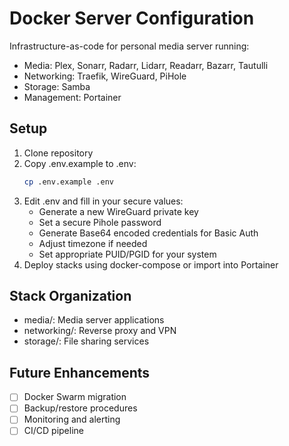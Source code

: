 # Docker Server Configuration

Infrastructure-as-code for personal media server running:
- Media: Plex, Sonarr, Radarr, Lidarr, Readarr, Bazarr, Tautulli
- Networking: Traefik, WireGuard, PiHole
- Storage: Samba
- Management: Portainer

## Setup

1. Clone repository
2. Copy .env.example to .env:
   ```bash
   cp .env.example .env
   ```
3. Edit .env and fill in your secure values:
   - Generate a new WireGuard private key
   - Set a secure Pihole password
   - Generate Base64 encoded credentials for Basic Auth
   - Adjust timezone if needed
   - Set appropriate PUID/PGID for your system
4. Deploy stacks using docker-compose or import into Portainer

## Stack Organization
- media/: Media server applications
- networking/: Reverse proxy and VPN
- storage/: File sharing services

## Future Enhancements
- [ ] Docker Swarm migration
- [ ] Backup/restore procedures
- [ ] Monitoring and alerting
- [ ] CI/CD pipeline
